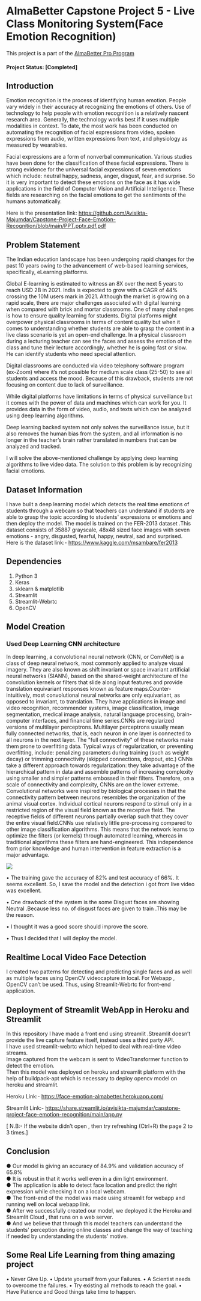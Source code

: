 # AlmaBetter Capstone Project 5 - Live Class Monitoring System(Face Emotion Recognition)
This project is a part of the [AlmaBetter Pro Program](https://www.almabetter.com/) 

#### Project Status: [Completed]

## Introduction

Emotion recognition is the process of identifying human emotion. People vary widely in their accuracy at recognizing the emotions of others. Use of technology to help people with emotion recognition is a relatively nascent research area. Generally, the technology works best if it uses multiple modalities in context. To date, the most work has been conducted on automating the recognition of facial expressions from video, spoken expressions from audio, written expressions from text, and physiology as measured by wearables.

Facial expressions are a form of nonverbal communication. Various studies have been done for the classification of these facial expressions. There is strong evidence for the universal facial expressions of seven emotions which include: neutral happy, sadness, anger, disgust, fear, and surprise. So it is very important to detect these emotions on the face as it has wide applications in the field of Computer Vision and Artificial Intelligence. These fields are researching on the facial emotions to get the sentiments of the humans automatically.

Here is the presentation link: https://github.com/Avisikta-Majumdar/Capstone-Project-Face-Emotion-Recognition/blob/main/PPT.pptx.pdf.pdf

## Problem Statement

The Indian education landscape has been undergoing rapid changes for the past 10 years owing to the advancement of web-based learning services, specifically, eLearning platforms.

Global E-learning is estimated to witness an 8X over the next 5 years to reach USD 2B in 2021. India is expected to grow with a CAGR of 44% crossing the 10M users mark in 2021. Although the market is growing on a rapid scale, there are major challenges associated with digital learning when compared with brick and mortar classrooms.
One of many challenges is how to ensure quality learning for students. Digital platforms might overpower physical classrooms in terms of content quality but when it comes to understanding whether students are able to grasp the content in a live class scenario is yet an open-end challenge.
In a physical classroom during a lecturing teacher can see the faces and assess the emotion of the class and tune their lecture accordingly, whether he is going fast or slow. He can identify students who need special attention.

Digital classrooms are conducted via video telephony software program (ex-Zoom) where it’s not possible for medium scale class (25-50) to see all students and access the mood. Because of this drawback, students are not focusing on content due to lack of surveillance.

While digital platforms have limitations in terms of physical surveillance but it comes with the power of data and machines which can work for you. It provides data in the form of video, audio, and texts which can be analyzed using deep learning algorithms.

Deep learning backed system not only solves the surveillance issue, but it also removes the human bias from the system, and all information is no longer in the teacher’s brain rather translated in numbers that can be analyzed and tracked.

I will solve the above-mentioned challenge by applying deep learning algorithms to live video data.
The solution to this problem is by recognizing facial emotions.

## Dataset Information

I have built a deep learning model which detects the real time emotions of students through a webcam so that teachers can understand if students are able to grasp the topic according to students' expressions or emotions and then deploy the model. The model is trained on the FER-2013 dataset .This dataset consists of 35887 grayscale, 48x48 sized face images with seven emotions - angry, disgusted, fearful, happy, neutral, sad and surprised.
Here is the dataset link:-  https://www.kaggle.com/msambare/fer2013

## Dependencies

1)	Python 3
2)	Keras
3)	sklearn & matplotlib
4)	Streamlit
5)	Streamlit-Webrtc
6)	OpenCV


## Model Creation

### 	Used  Deep Learning CNN architecture

In deep learning, a convolutional neural network (CNN, or ConvNet) is a class of deep neural network, most commonly applied to analyze visual imagery. They are also known as shift invariant or space invariant artificial neural networks (SIANN), based on the shared-weight architecture of the convolution kernels or filters that slide along input features and provide translation equivariant responses known as feature maps.Counter-intuitively, most convolutional neural networks are only equivariant, as opposed to invariant, to translation. They have applications in image and video recognition, recommender systems, image classification, image segmentation, medical image analysis, natural language processing, brain-computer interfaces, and financial time series.CNNs are regularized versions of multilayer perceptrons. Multilayer perceptrons usually mean fully connected networks, that is, each neuron in one layer is connected to all neurons in the next layer. The "full connectivity" of these networks make them prone to overfitting data. Typical ways of regularization, or preventing overfitting, include: penalizing parameters during training (such as weight decay) or trimming connectivity (skipped connections, dropout, etc.) CNNs take a different approach towards regularization: they take advantage of the hierarchical pattern in data and assemble patterns of increasing complexity using smaller and simpler patterns embossed in their filters. Therefore, on a scale of connectivity and complexity, CNNs are on the lower extreme. Convolutional networks were inspired by biological processes in that the connectivity pattern between neurons resembles the organization of the animal visual cortex. Individual cortical neurons respond to stimuli only in a restricted region of the visual field known as the receptive field. The receptive fields of different neurons partially overlap such that they cover the entire visual field.CNNs use relatively little pre-processing compared to other image classification algorithms. This means that the network learns to optimize the filters (or kernels) through automated learning, whereas in traditional algorithms these filters are hand-engineered. This independence from prior knowledge and human intervention in feature extraction is a major advantage.

![](cnn.jpg)
 

•	The training gave the accuracy of 82% and test accuracy of 66%. It seems excellent. So, I save the model and the detection i got from live video was excellent.

•	One drawback of the system is the some Disgust faces are showing Neutral .Because less no. of disgust faces are given to train .This may be the reason.

•	I thought it was a good score should improve the score.

•	Thus I decided that I will deploy the model.




## Realtime Local Video Face Detection

I created two patterns for detecting and predicting single faces and as well as multiple faces using OpenCV videocapture in local.
For Webapp , OpenCV can’t be used. Thus, using Streamlit-Webrtc for front-end application.


## Deployment of Streamlit WebApp in Heroku and Streamlit

In this repository I have made a front end using streamlit .Streamlit doesn’t provide the live capture feature itself, instead uses a third party API.<BR> I have used streamlit-webrtc which helped to deal with real-time video streams. <BR>Image captured from the webcam is sent to VideoTransformer function to detect the emotion. <BR>Then this model was deployed on heroku and streamlit platform with the help of buildpack-apt which is necessary to deploy opencv model on heroku and streamlit.

Heroku Link:- https://face-emotion-almabetter.herokuapp.com/


Streamlit Link:- https://share.streamlit.io/avisikta-majumdar/capstone-project-face-emotion-recognition/main/app.py


[ N.B:- If the website didn’t open , then try refreshing (Ctrl+R) the page 2 to 3 times.]



## Conclusion

● Our model is giving an accuracy of 84.9% and validation accuracy of 65.8% <BR>
● It is robust in that it works well even in a dim light environment.<BR>
● The application is able to detect face location and predict the right expression while checking
it on a local webcam.<BR>
● The front-end of the model was made using streamlit for webapp and running well on local
webapp link.<BR>
● After we successfully created our model, we deployed it the Heroku and Streamlit Cloud , that
runs on a web server.<BR>
● And we believe that through this model teachers can understand the students' perception
during online classes and change the way of teaching if needed by understanding the
students’ motive.<BR>


## Some Real Life Learning from thing amazing project

•	Never Give Up.
•	Update yourself from your Failures.
•	A Scientist needs to overcome the failures.
•	Try existing all methods to reach the goal.
•	Have Patience and Good things take time to happen.
